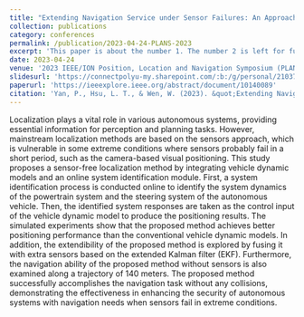 ```yaml
---
title: "Extending Navigation Service under Sensor Failures: An Approach by Integrating System Identification and Vehicle Dynamic Model"
collection: publications
category: conferences
permalink: /publication/2023-04-24-PLANS-2023
excerpt: 'This paper is about the number 1. The number 2 is left for future work.'
date: 2023-04-24
venue: '2023 IEEE/ION Position, Location and Navigation Symposium (PLANS)'
slidesurl: 'https://connectpolyu-my.sharepoint.com/:b:/g/personal/21037203r_connect_polyu_hk/ERlwMXv3fElAp-_oNi-q1cMBjKlKC4XaGnjflEtspzC19Q?e=HFiMIF'
paperurl: 'https://ieeexplore.ieee.org/abstract/document/10140089'
citation: 'Yan, P., Hsu, L. T., & Wen, W. (2023). &quot;Extending Navigation Service under Sensor Failures: An Approach by Integrating System Identification and Vehicle Dynamic Model&quot;. In <i>2023 IEEE/ION Position, Location and Navigation Symposium (PLANS)</i> (pp. 630-636). IEEE.'
---
```


Localization plays a vital role in various autonomous systems, providing essential information for perception and planning tasks. However, mainstream localization methods are based on the sensors approach, which is vulnerable in some extreme conditions where sensors probably fail in a short period, such as the camera-based visual positioning. This study proposes a sensor-free localization method by integrating vehicle dynamic models and an online system identification module. First, a system identification process is conducted online to identify the system dynamics of the powertrain system and the steering system of the autonomous vehicle. Then, the identified system responses are taken as the control input of the vehicle dynamic model to produce the positioning results. The simulated experiments show that the proposed method achieves better positioning performance than the conventional vehicle dynamic models. In addition, the extendibility of the proposed method is explored by fusing it with extra sensors based on the extended Kalman filter (EKF). Furthermore, the navigation ability of the proposed method without sensors is also examined along a trajectory of 140 meters. The proposed method successfully accomplishes the navigation task without any collisions, demonstrating the effectiveness in enhancing the security of autonomous systems with navigation needs when sensors fail in extreme conditions.